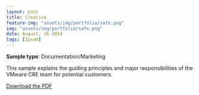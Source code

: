 ```yaml
---
layout: post
title: Creative
feature-img: "assets/img/portfolio/safe.png"
img: "assets/img/portfolio/safe.png"
date: August, 16 2014
tags: [Ipsum]
---
```



**Sample type**: Documentation/Marketing

This sample explains the guiding principles and major responsibilities of the VMware CRE team for potential customers. 

[Download the PDF](link)
